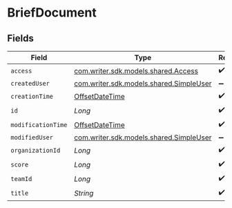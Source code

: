 # BriefDocument


## Fields

| Field                                                                                     | Type                                                                                      | Required                                                                                  | Description                                                                               |
| ----------------------------------------------------------------------------------------- | ----------------------------------------------------------------------------------------- | ----------------------------------------------------------------------------------------- | ----------------------------------------------------------------------------------------- |
| `access`                                                                                  | [com.writer.sdk.models.shared.Access](../../models/shared/Access.md)                      | :heavy_check_mark:                                                                        | N/A                                                                                       |
| `createdUser`                                                                             | [com.writer.sdk.models.shared.SimpleUser](../../models/shared/SimpleUser.md)              | :heavy_minus_sign:                                                                        | N/A                                                                                       |
| `creationTime`                                                                            | [OffsetDateTime](https://docs.oracle.com/javase/8/docs/api/java/time/OffsetDateTime.html) | :heavy_check_mark:                                                                        | N/A                                                                                       |
| `id`                                                                                      | *Long*                                                                                    | :heavy_check_mark:                                                                        | N/A                                                                                       |
| `modificationTime`                                                                        | [OffsetDateTime](https://docs.oracle.com/javase/8/docs/api/java/time/OffsetDateTime.html) | :heavy_check_mark:                                                                        | N/A                                                                                       |
| `modifiedUser`                                                                            | [com.writer.sdk.models.shared.SimpleUser](../../models/shared/SimpleUser.md)              | :heavy_minus_sign:                                                                        | N/A                                                                                       |
| `organizationId`                                                                          | *Long*                                                                                    | :heavy_check_mark:                                                                        | N/A                                                                                       |
| `score`                                                                                   | *Long*                                                                                    | :heavy_check_mark:                                                                        | N/A                                                                                       |
| `teamId`                                                                                  | *Long*                                                                                    | :heavy_check_mark:                                                                        | N/A                                                                                       |
| `title`                                                                                   | *String*                                                                                  | :heavy_check_mark:                                                                        | N/A                                                                                       |